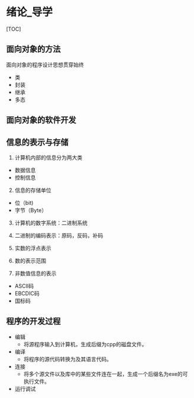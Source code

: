 # 绪论_导学
[TOC]
## 面向对象的方法
面向对象的程序设计思想贯穿始终
- 类
- 封装
- 继承
- 多态
## 面向对象的软件开发
## 信息的表示与存储
1. 计算机内部的信息分为两大类
- 数据信息
- 控制信息
  
2. 信息的存储单位
- 位（bit)
- 字节（Byte）
  
3. 计算机的数字系统：二进制系统

4. 二进制的编码表示：原码，反码，补码

5. 实数的浮点表示

6. 数的表示范围

7. 非数值信息的表示
- ASCII码
- EBCDIC码
- 国标码

## 程序的开发过程
- 编辑
  - 将源程序输入到计算机，生成后缀为cpp的磁盘文件。
- 编译
   - 将程序的源代码转换为及其语言代码。
- 连接
  - 将多个源文件以及库中的某些文件连在一起，生成一个后缀名为exe的可执行文件。
- 运行调试